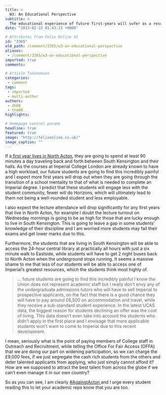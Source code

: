```yaml
---
title: >
  W3: An Educational Perspective
subtitle: >
  The educational experience of future first-years will sufer as a result of being housed in North Acton, says Doug Hunt
date: "2013-02-22 01:43:13 +0000"

# Attributes from Felix Online V1
id: "3365"
old_path: /comment/3365/w3-an-educational-perspective
aliases:
 - /comment/3365/w3-an-educational-perspective
imported: true
comments:

# Article Taxonomies
categories:
 - comment
tags:
 - imported
 - multi-author
authors:
 - dh08
 - tna08
highlights:

# Homepage control params
headline: true
featured: true
image: "http://felixonline.co.uk/"
image_caption: ""
---
```


If a[ first year lives in North Acton](http://felixonline.co.uk/news/3347/anger-over-new-halls/), they are going to spend at least 90 minutes a day traveling back and forth between South Kensington and their halls. As the courses at Imperial College London are already known to have a high workload, our future students are going to find this incredibly painful and I expect more first years will drop out when they are going through the transition of a school mentality to that of what is needed to complete an Imperial degree. I predict that these students will engage less with the student community, fewer will do Horizons, which will ultimately lead to them not being a well-rounded student and less employable.

I also expect the lecture attendance will drop significantly for any first years that live in North Acton, for example I doubt the lecture turnout on Wednesday mornings is going to be as high for those that are lucky enough to live in South Kensington. This is going to leave a gap in some students’ knowledge of their discipline and I am worried more students may fail their exams and get lower marks due to this.

Furthermore, the students that are living in South Kensington will be able to access the 24-hour central library at practically all hours with just a six minute walk to Eastside, while students will have to get 2 night buses back to North Acton when the underground stops running. It seems a massive shame to me that less of our students will be able to access one of Imperial’s greatest resources, which the students think most highly of.
> ... future students are going to find this incredibly painful
I know the Union does not represent academic staff but I really don’t envy any of the undergraduate admissions tutors who will have to sell Imperial to prospective applicants, on the fact that there is a good chance they will have to pay around £6,500 on accommodation and travel, while they receive a sub-standard student experience. In the latest UCAS data, the biggest reason for students declining an offer was the cost of living. This data doesn’t even take into account the students who didn’t apply in the first place and I envisage that more applicable students won’t want to come to Imperial due to this recent development.

I mean, seriously what is the point of paying members of College staff in Outreach and Recruitment, while telling the Office For Fair Access (OFFA) that we are doing our part on widening participation, so we can charge the £9,000 fees, if we just segregate the cash rich students from the others and deter talented applicants from applying, who just simply cannot afford it? How are we supposed to attract the best talent from across the globe if we can’t even manage it in our own country?

So as you can see, I am clearly [#AgainstActon ](https://www.imperialcollegeunion.org/your-union/campaigns/accommodation)and I urge every student reading this to let your academic reps know that you are too.
